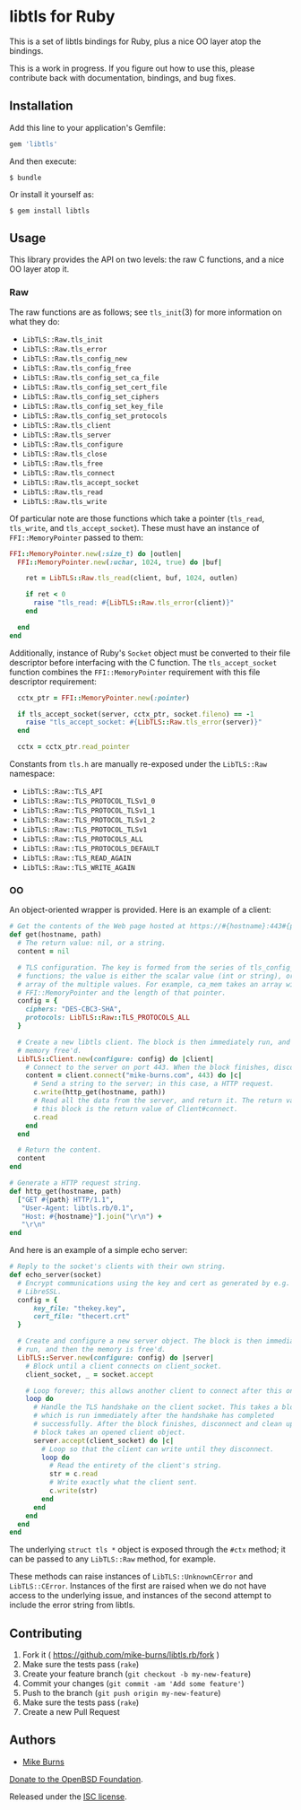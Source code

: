 # libtls for Ruby

This is a set of libtls bindings for Ruby, plus a nice OO layer atop the
bindings.

This is a work in progress. If you figure out how to use this, please
contribute back with documentation, bindings, and bug fixes.

## Installation

Add this line to your application's Gemfile:

```ruby
gem 'libtls'
```

And then execute:

    $ bundle

Or install it yourself as:

    $ gem install libtls

## Usage

This library provides the API on two levels: the raw C functions, and a nice OO
layer atop it.

### Raw

The raw functions are as follows; see `tls_init`(3) for more information on what
they do:

- `LibTLS::Raw.tls_init`
- `LibTLS::Raw.tls_error`
- `LibTLS::Raw.tls_config_new`
- `LibTLS::Raw.tls_config_free`
- `LibTLS::Raw.tls_config_set_ca_file`
- `LibTLS::Raw.tls_config_set_cert_file`
- `LibTLS::Raw.tls_config_set_ciphers`
- `LibTLS::Raw.tls_config_set_key_file`
- `LibTLS::Raw.tls_config_set_protocols`
- `LibTLS::Raw.tls_client`
- `LibTLS::Raw.tls_server`
- `LibTLS::Raw.tls_configure`
- `LibTLS::Raw.tls_close`
- `LibTLS::Raw.tls_free`
- `LibTLS::Raw.tls_connect`
- `LibTLS::Raw.tls_accept_socket`
- `LibTLS::Raw.tls_read`
- `LibTLS::Raw.tls_write`

Of particular note are those functions which take a pointer (`tls_read`,
`tls_write`, and `tls_accept_socket`). These must have an instance of
`FFI::MemoryPointer` passed to them:

```ruby
FFI::MemoryPointer.new(:size_t) do |outlen|
  FFI::MemoryPointer.new(:uchar, 1024, true) do |buf|

    ret = LibTLS::Raw.tls_read(client, buf, 1024, outlen)

    if ret < 0
      raise "tls_read: #{LibTLS::Raw.tls_error(client)}"
    end

  end
end
```

Additionally, instance of Ruby's `Socket` object must be converted to their
file descriptor before interfacing with the C function. The `tls_accept_socket`
function combines the `FFI::MemoryPointer` requirement with this file
descriptor requirement:

```ruby
  cctx_ptr = FFI::MemoryPointer.new(:pointer)

  if tls_accept_socket(server, cctx_ptr, socket.fileno) == -1
    raise "tls_accept_socket: #{LibTLS::Raw.tls_error(server)}"
  end

  cctx = cctx_ptr.read_pointer
```

Constants from `tls.h` are manually re-exposed under the `LibTLS::Raw`
namespace:

- `LibTLS::Raw::TLS_API`
- `LibTLS::Raw::TLS_PROTOCOL_TLSv1_0`
- `LibTLS::Raw::TLS_PROTOCOL_TLSv1_1`
- `LibTLS::Raw::TLS_PROTOCOL_TLSv1_2`
- `LibTLS::Raw::TLS_PROTOCOL_TLSv1`
- `LibTLS::Raw::TLS_PROTOCOLS_ALL`
- `LibTLS::Raw::TLS_PROTOCOLS_DEFAULT`
- `LibTLS::Raw::TLS_READ_AGAIN`
- `LibTLS::Raw::TLS_WRITE_AGAIN`

### OO

An object-oriented wrapper is provided. Here is an example of a client:

```ruby
# Get the contents of the Web page hosted at https://#{hostname}:443#{path} .
def get(hostname, path)
  # The return value: nil, or a string.
  content = nil

  # TLS configuration. The key is formed from the series of tls_config_set_*
  # functions; the value is either the scalar value (int or string), or an
  # array of the multiple values. For example, ca_mem takes an array with the
  # FFI::MemoryPointer and the length of that pointer.
  config = {
    ciphers: "DES-CBC3-SHA",
    protocols: LibTLS::Raw::TLS_PROTOCOLS_ALL
  }

  # Create a new libtls client. The block is then immediately run, and then the
  # memory free'd.
  LibTLS::Client.new(configure: config) do |client|
    # Connect to the server on port 443. When the block finishes, disconnect.
    content = client.connect("mike-burns.com", 443) do |c|
      # Send a string to the server; in this case, a HTTP request.
      c.write(http_get(hostname, path))
      # Read all the data from the server, and return it. The return value of
      # this block is the return value of Client#connect.
      c.read
    end
  end

  # Return the content.
  content
end

# Generate a HTTP request string.
def http_get(hostname, path)
  ["GET #{path} HTTP/1.1",
   "User-Agent: libtls.rb/0.1",
   "Host: #{hostname}"].join("\r\n") +
   "\r\n"
end
```

And here is an example of a simple echo server:

```ruby
# Reply to the socket's clients with their own string.
def echo_server(socket)
  # Encrypt communications using the key and cert as generated by e.g.
  # LibreSSL.
  config = {
      key_file: "thekey.key",
      cert_file: "thecert.crt"
  }

  # Create and configure a new server object. The block is then immediately
  # run, and then the memory is free'd.
  LibTLS::Server.new(configure: config) do |server|
    # Block until a client connects on client_socket.
    client_socket, _ = socket.accept

    # Loop forever; this allows another client to connect after this one.
    loop do
      # Handle the TLS handshake on the client socket. This takes a block,
      # which is run immediately after the handshake has completed
      # successfully. After the block finishes, disconnect and clean up. The
      # block takes an opened client object.
      server.accept(client_socket) do |c|
        # Loop so that the client can write until they disconnect.
        loop do
          # Read the entirety of the client's string.
          str = c.read
          # Write exactly what the client sent.
          c.write(str)
        end
      end
    end
  end
end
```

The underlying `struct tls *` object is exposed through the `#ctx` method; it
can be passed to any `LibTLS::Raw` method, for example.

These methods can raise instances of `LibTLS::UnknownCError` and
`LibTLS::CError`. Instances of the first are raised when we do not have access
to the underlying issue, and instances of the second attempt to include the
error string from libtls.

## Contributing

1. Fork it ( https://github.com/mike-burns/libtls.rb/fork )
2. Make sure the tests pass (`rake`)
3. Create your feature branch (`git checkout -b my-new-feature`)
4. Commit your changes (`git commit -am 'Add some feature'`)
5. Push to the branch (`git push origin my-new-feature`)
6. Make sure the tests pass (`rake`)
7. Create a new Pull Request

## Authors

* [Mike Burns](https://mike-burns.com)

[Donate to the OpenBSD Foundation](http://www.openbsdfoundation.org/donations.html).

Released under the [ISC license][LICENSE].

[LICENSE]: LICENSE
